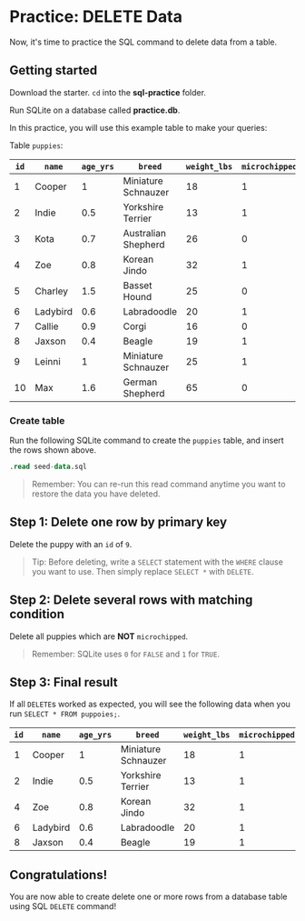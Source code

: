# Practice: DELETE Data

Now, it's time to practice the SQL command to delete data from a table.

## Getting started

Download the starter. `cd` into the __sql-practice__ folder.

Run SQLite on a database called __practice.db__.

In this practice, you will use this example table to make your queries:

Table `puppies`:

| `id` | `name`   | `age_yrs` | `breed`             | `weight_lbs` | `microchipped` |
| ---- | -------- | --------- | ------------------- | ------------ | -------------- |
| 1    | Cooper   | 1         | Miniature Schnauzer | 18           | 1              |
| 2    | Indie    | 0.5       | Yorkshire Terrier   | 13           | 1              |
| 3    | Kota     | 0.7       | Australian Shepherd | 26           | 0              |
| 4    | Zoe      | 0.8       | Korean Jindo        | 32           | 1              |
| 5    | Charley  | 1.5       | Basset Hound        | 25           | 0              |
| 6    | Ladybird | 0.6       | Labradoodle         | 20           | 1              |
| 7    | Callie   | 0.9       | Corgi               | 16           | 0              |
| 8    | Jaxson   | 0.4       | Beagle              | 19           | 1              |
| 9    | Leinni   | 1         | Miniature Schnauzer | 25           | 1              |
| 10   | Max      | 1.6       | German Shepherd     | 65           | 0              |

### Create table

Run the following SQLite command to create the `puppies` table, and insert the
rows shown above.

```sql
.read seed-data.sql
```

> Remember: You can re-run this read command anytime you want to restore the 
> data you have deleted.

## Step 1: Delete one row by primary key

Delete the puppy with an `id` of `9`.

> Tip: Before deleting, write a `SELECT` statement with the `WHERE` clause you 
> want to use. Then simply replace `SELECT *` with `DELETE`.

## Step 2: Delete several rows with matching condition

Delete all puppies which are __NOT__ `microchipped`.

> Remember: SQLite uses `0` for `FALSE` and `1` for `TRUE`.

## Step 3: Final result

If all `DELETE`s worked as expected, you will see the following data when you 
run `SELECT * FROM puppoies;`.

| `id` | `name`   | `age_yrs` | `breed`             | `weight_lbs` | `microchipped` |
| ---- | -------- | --------- | ------------------- | ------------ | -------------- |
| 1    | Cooper   | 1         | Miniature Schnauzer | 18           | 1              |
| 2    | Indie    | 0.5       | Yorkshire Terrier   | 13           | 1              |
| 4    | Zoe      | 0.8       | Korean Jindo        | 32           | 1              |
| 6    | Ladybird | 0.6       | Labradoodle         | 20           | 1              |
| 8    | Jaxson   | 0.4       | Beagle              | 19           | 1              |

## Congratulations!

You are now able to create delete one or more rows from a database table using 
SQL `DELETE` command!